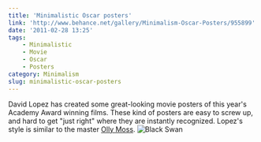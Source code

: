 ```yaml
---
title: 'Minimalistic Oscar posters'
link: 'http://www.behance.net/gallery/Minimalism-Oscar-Posters/955899'
date: '2011-02-28 13:25'
tags:
    - Minimalistic
    - Movie
    - Oscar
    - Posters
category: Minimalism
slug: minimalistic-oscar-posters
---
```


David Lopez has created some great-looking movie posters of this year's Academy Award winning films. These kind of posters are easy to screw up, and hard to get "just right" where they are instantly recognized. Lopez's style is similar to the master [Olly Moss](http://ollymoss.com/). ![](http://behance.vo.llnwd.net/profiles3/98146/projects/955899/9081a6706d79c3a53b8b95aeed35aab7.png "Black Swan")
